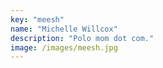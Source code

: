```yaml
---
key: "meesh"
name: "Michelle Willcox"
description: "Polo mom dot com."
image: /images/meesh.jpg
---
```

